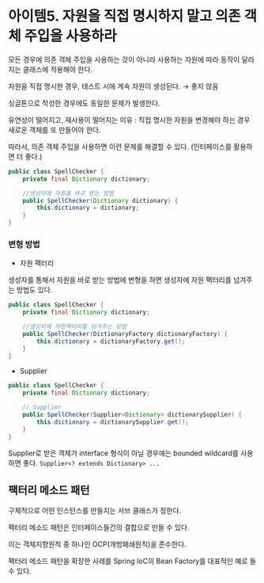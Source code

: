 # 아이템5. 자원을 직접 명시하지 말고 의존 객체 주입을 사용하라

모든 경우에 의존 객체 주입을 사용하는 것이 아니라 사용하는 자원에 따라 동작이 달라지는 클래스에 적용해야 한다.

자원을 직접 명시한 경우, 테스트 시에 계속 자원이 생성된다. → 좋지 않음

싱글톤으로 작성한 경우에도 동일한 문제가 발생한다.

유연성이 떨어지고, 재사용이 떨어지는 이유 : 직접 명시한 자원을 변경해야 하는 경우 새로운 객체를 또 만들어야 한다.

따라서, 의존 객체 주입을 사용하면 이런 문제를 해결할 수 있다. (인터페이스를 활용하면 더 좋다.)

```java
public class SpellChecker {
    private final Dictionary dictionary;

    //생성자에 자원을 바로 받는 방법
    public SpellChecker(Dictionary dictionary) {
        this.dictionary = dictionary;
    }
}
```

### 변형 방법

- 자원 팩터리

생성자를 통해서 자원을 바로 받는 방법에 변형을 하면 생성자에 자원 팩터리를 넘겨주는 방법도 있다.

```java
public class SpellChecker {
	private final Dictionary dictionary;

	//생성자에 자원팩터리를 넘겨주는 방법
	public SpellChecker(DictionaryFactory dictionaryFactory) {
		this.dictionary = dictionaryFactory.get();
	}
}
```

- Supplier

```java
public class SpellChecker {
	private final Dictionary dictionary;

	// Supplier
	public SpellChecker(Supplier<Dictionary> dictionarySupplier) {
		this.dictionary = dictionarySupplier.get();
	}
}
```

Supplier로 받은 객체가 interface 형식이 아닐 경우에는 bounded wildcard를 사용하면 좋다. `Supplier<? extends Dictionary> ...`

## 팩터리 메소드 패턴

구체적으로 어떤 인스턴스를 만들지는 서브 클래스가 정한다.

팩터리 메소드 패턴은 인터페이스들간의 결합으로 만들 수 있다.

이는 객체지향원칙 중 하나인 OCP(개방폐쇄원칙)을 준수한다.

팩터리 메소드 패턴을 확장한 사례를 Spring IoC의 Bean Factory를 대표적인 예로 들 수 있다.
